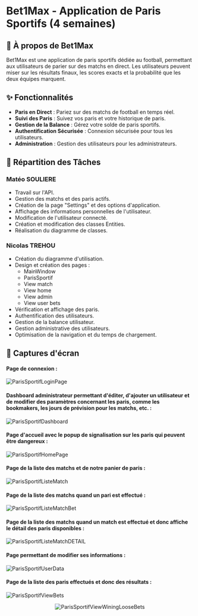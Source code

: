 # Bet1Max - Application de Paris Sportifs (4 semaines)

## 🏈 À propos de Bet1Max
Bet1Max est une application de paris sportifs dédiée au football, permettant aux utilisateurs de parier sur des matchs en direct. Les utilisateurs peuvent miser sur les résultats finaux, les scores exacts et la probabilité que les deux équipes marquent.

## ✨ Fonctionnalités
- **Paris en Direct** : Pariez sur des matchs de football en temps réel.
- **Suivi des Paris** : Suivez vos paris et votre historique de paris.
- **Gestion de la Balance** : Gérez votre solde de paris sportifs.
- **Authentification Sécurisée** : Connexion sécurisée pour tous les utilisateurs.
- **Administration** : Gestion des utilisateurs pour les administrateurs.

## 👥 Répartition des Tâches

### Matéo SOULIERE
- Travail sur l'API.
- Gestion des matchs et des paris actifs.
- Création de la page "Settings" et des options d'application.
- Affichage des informations personnelles de l'utilisateur.
- Modification de l'utilisateur connecté.
- Création et modification des classes Entities.
- Réalisation du diagramme de classes.

### Nicolas TREHOU
- Création du diagramme d'utilisation.
- Design et création des pages :
  - MainWindow
  - ParisSportif
  - View match
  - View home
  - View admin
  - View user bets
- Vérification et affichage des paris.
- Authentification des utilisateurs.
- Gestion de la balance utilisateur.
- Gestion administrative des utilisateurs.
- Optimisation de la navigation et du temps de chargement.

## 📸 Captures d'écran
<p align="center">
  <h4>Page de connexion :</h4>
  <img src="https://github.com/Fillraen/parisSportif/blob/main/ParisSporetifLoginPage.png" alt="ParisSportifLoginPage">
</p>
<p align="center">
  <h4>Dashboard administrateur permettant d'éditer, d'ajouter un utilisateur et de modifier des paramètres concernant les paris, comme les bookmakers, les jours de prévision pour les matchs, etc. :</h4>
  <img src="https://github.com/Fillraen/parisSportif/blob/main/ParisSportifDashboard.png" alt="ParisSportifDashboard">
</p>
<p align="center">
  <h4>Page d'accueil avec le popup de signalisation sur les paris qui peuvent être dangereux :</h4>
  <img src="https://github.com/Fillraen/parisSportif/blob/main/ParisSportifHomePage.png" alt="ParisSportifHomePage">
</p>
<p align="center">
  <h4>Page de la liste des matchs et de notre panier de paris :</h4>
  <img src="https://github.com/Fillraen/parisSportif/blob/main/ParisSportifListeMatch.png" alt="ParisSportifListeMatch">
</p>
<p align="center">
  <h4>Page de la liste des matchs quand un pari est effectué :</h4>
  <img src="https://github.com/Fillraen/parisSportif/blob/main/ParisSportifListeMatchBet.png" alt="ParisSportifListeMatchBet">
</p>
<p align="center">
  <h4>Page de la liste des matchs quand un match est effectué et donc affiche le détail des paris disponibles :</h4>
  <img src="https://github.com/Fillraen/parisSportif/blob/main/ParisSportifListeMatchDETAIL.png" alt="ParisSportifListeMatchDETAIL">
</p>
<p align="center">
  <h4>Page permettant de modifier ses informations :</h4>
  <img src="https://github.com/Fillraen/parisSportif/blob/main/ParisSportifUserData.png" alt="ParisSportifUserData">
</p>
<p align="center">
  <h4>Page de la liste des paris effectués et donc des résultats :</h4>
  <img src="https://github.com/Fillraen/parisSportif/blob/main/ParisSportifViewBets.png" alt="ParisSportifViewBets">
</p>
<p align="center">
  <img src="https://github.com/Fillraen/parisSportif/blob/main/ParisSportifViewWiningLooseBets.png" alt="ParisSportifViewWiningLooseBets">
</p>

